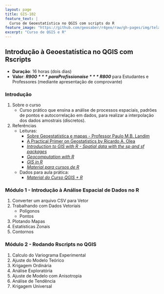 ```yaml
---
layout: page
title: GIS-102
feature_text: |
  Curso de Geoestatística no QGIS com scripts do R
feature_image: "https://github.com/geosaber/r4geo/raw/gh-pages/img/tela_hexbin.png"
excerpt: "Curso de QGIS e R"
---
```

## Introdução à Geoestatística no QGIS com Rscripts
- **Duração**: 16 horas (dois dias)
- **Valor**: ***R$900*** para Profissionais e ***R$800*** para Estudantes e Professores (mediante apresentação de comprovante)
### Introdução
1. Sobre o curso
    - Curso prático que ensina a análise de processos espaciais, padrões de pontos e autocorrelação em dados, para realizar a interpolação dos dados amostrais (discretos).
2. Referências
    - Leituras:
        - [Sobre Geoestatística e mapas - Professor Paulo M.B. Landim](http://www.ige.unicamp.br/terraedidatica/v2/v2_a3.html)
        - [A Practical Primer on Geostatistics by Ricardo A. Olea](https://pubs.usgs.gov/of/2009/1103)
        - [*Introduction to GIS with R - Spatial data with the sp and sf packages*](https://www.jessesadler.com/post/gis-with-r-intro)
        - [*Geocomputation with R*](https://geocompr.robinlovelace.net)
        - [*GIS in R*](http://www.nickeubank.com/gis-in-r)
        - [*Material para cursos de R*](http://material.curso-r.com)
    - Dados para aula prática:
        - [*Material do Curso QGIS + R*](https://geosaber.github.io/dados)

### Módulo 1 - Introdução à Análise Espacial de Dados no R
1. Converter um arquivo CSV para Vetor
2. Trabalhando com Dados Vetoriais
    - Polígonos
    - Pontos
3. Plotando Mapas
4. Estatísticas Zonais
5. Contornos

### Módulo 2 - Rodando Rscripts no QGIS
1. Calculo do Variograma Experimental
2. Ajuste do Modelo Teórico
3. Krigagem Ordinária
4. Análise Exploratória
5. Ajuste de Modelo com Anisotropia
6. Análise de Tendência
7. Krigagem Universal
